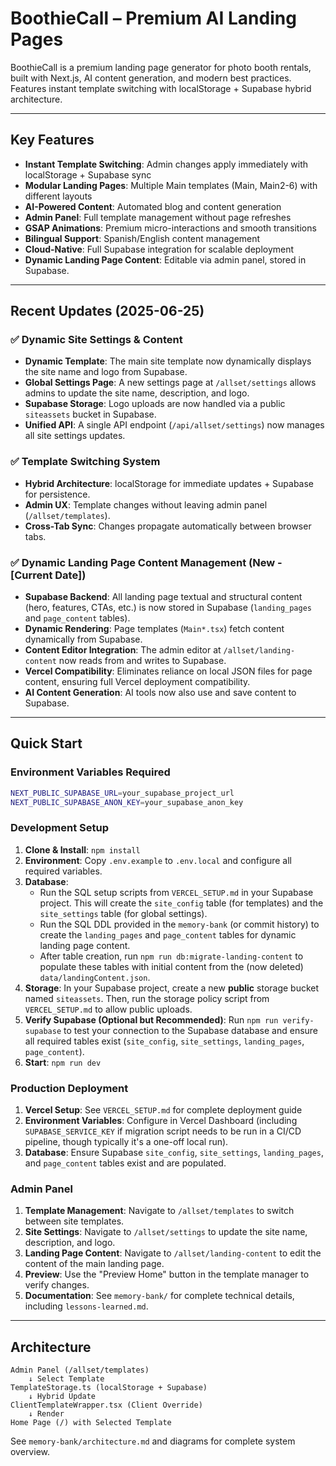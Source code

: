# BoothieCall – Premium AI Landing Pages

BoothieCall is a premium landing page generator for photo booth rentals, built with Next.js, AI content generation, and modern best practices. Features instant template switching with localStorage + Supabase hybrid architecture.

---

## Key Features

- **Instant Template Switching**: Admin changes apply immediately with localStorage + Supabase sync
- **Modular Landing Pages**: Multiple Main templates (Main, Main2-6) with different layouts
- **AI-Powered Content**: Automated blog and content generation
- **Admin Panel**: Full template management without page refreshes
- **GSAP Animations**: Premium micro-interactions and smooth transitions
- **Bilingual Support**: Spanish/English content management
- **Cloud-Native**: Full Supabase integration for scalable deployment
- **Dynamic Landing Page Content**: Editable via admin panel, stored in Supabase.

---

## Recent Updates (2025-06-25)

### ✅ Dynamic Site Settings & Content

- **Dynamic Template**: The main site template now dynamically displays the site name and logo from Supabase.
- **Global Settings Page**: A new settings page at `/allset/settings` allows admins to update the site name, description, and logo.
- **Supabase Storage**: Logo uploads are now handled via a public `siteassets` bucket in Supabase.
- **Unified API**: A single API endpoint (`/api/allset/settings`) now manages all site settings updates.

### ✅ Template Switching System

- **Hybrid Architecture**: localStorage for immediate updates + Supabase for persistence.
- **Admin UX**: Template changes without leaving admin panel (`/allset/templates`).
- **Cross-Tab Sync**: Changes propagate automatically between browser tabs.

### ✅ Dynamic Landing Page Content Management (New - [Current Date])

- **Supabase Backend**: All landing page textual and structural content (hero, features, CTAs, etc.) is now stored in Supabase (`landing_pages` and `page_content` tables).
- **Dynamic Rendering**: Page templates (`Main*.tsx`) fetch content dynamically from Supabase.
- **Content Editor Integration**: The admin editor at `/allset/landing-content` now reads from and writes to Supabase.
- **Vercel Compatibility**: Eliminates reliance on local JSON files for page content, ensuring full Vercel deployment compatibility.
- **AI Content Generation**: AI tools now also use and save content to Supabase.

---

## Quick Start

### Environment Variables Required

```bash
NEXT_PUBLIC_SUPABASE_URL=your_supabase_project_url
NEXT_PUBLIC_SUPABASE_ANON_KEY=your_supabase_anon_key
```

### Development Setup

1. **Clone & Install**: `npm install`
2. **Environment**: Copy `.env.example` to `.env.local` and configure all required variables.
3. **Database**:
    - Run the SQL setup scripts from `VERCEL_SETUP.md` in your Supabase project. This will create the `site_config` table (for templates) and the `site_settings` table (for global settings).
    - Run the SQL DDL provided in the `memory-bank` (or commit history) to create the `landing_pages` and `page_content` tables for dynamic landing page content.
    - After table creation, run `npm run db:migrate-landing-content` to populate these tables with initial content from the (now deleted) `data/landingContent.json`.
4. **Storage**: In your Supabase project, create a new **public** storage bucket named `siteassets`. Then, run the storage policy script from `VERCEL_SETUP.md` to allow public uploads.
5. **Verify Supabase (Optional but Recommended)**: Run `npm run verify-supabase` to test your connection to the Supabase database and ensure all required tables exist (`site_config`, `site_settings`, `landing_pages`, `page_content`).
6. **Start**: `npm run dev`

### Production Deployment

1. **Vercel Setup**: See `VERCEL_SETUP.md` for complete deployment guide
2. **Environment Variables**: Configure in Vercel Dashboard (including `SUPABASE_SERVICE_KEY` if migration script needs to be run in a CI/CD pipeline, though typically it's a one-off local run).
3. **Database**: Ensure Supabase `site_config`, `site_settings`, `landing_pages`, and `page_content` tables exist and are populated.

### Admin Panel

1. **Template Management**: Navigate to `/allset/templates` to switch between site templates.
2. **Site Settings**: Navigate to `/allset/settings` to update the site name, description, and logo.
3. **Landing Page Content**: Navigate to `/allset/landing-content` to edit the content of the main landing page.
4. **Preview**: Use the "Preview Home" button in the template manager to verify changes.
5. **Documentation**: See `memory-bank/` for complete technical details, including `lessons-learned.md`.

---

## Architecture

```
Admin Panel (/allset/templates)
    ↓ Select Template
TemplateStorage.ts (localStorage + Supabase)
    ↓ Hybrid Update
ClientTemplateWrapper.tsx (Client Override)
    ↓ Render
Home Page (/) with Selected Template
```

See `memory-bank/architecture.md` and diagrams for complete system overview.

